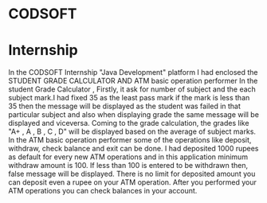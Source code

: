# CODSOFT
# Internship
In the CODSOFT Internship "Java Development" platform I had enclosed the STUDENT GRADE CALCULATOR AND ATM basic operation performer 
In the student Grade Calculator , Firstly, it ask for number of subject and the each subject mark.I had fixed 35 as the least pass mark if the mark is less than 35 then the message will be displayed as the student was failed in that particular subject and also when displaying grade the same message will be displayed and viceversa. Coming to the grade calculation, the grades like "A+ , A , B , C , D" will be displayed based on the average of subject marks.
In the ATM basic operation performer some of the operations like deposit, withdraw, check balance and exit can be done. I had deposited 1000 rupees as default for every new ATM operations and in this application minimum withdraw amount is 100. If less than 100 is entered to be withdrawn then, false message will be displayed. There is no limit for deposited amount you can deposit even a rupee on your ATM operation. After you performed your ATM operations you can check balances in your account. 
